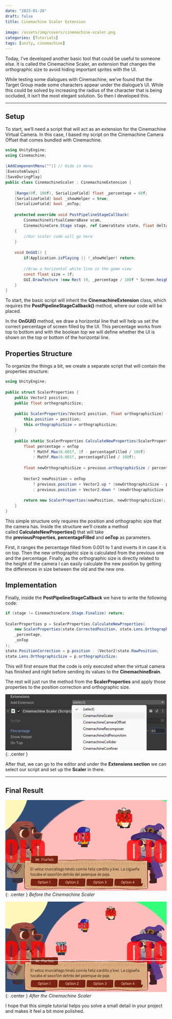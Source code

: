 ```yaml
---
date: "2023-01-28"
draft: false
title: Cinemachine Scaler Extension

image: /assets/img/covers/cinemachine-scaler.png
categories: [Tutorials]
tags: [unity, cinemachine]
---
```


Today, I’ve developed another basic tool that could be useful to someone else. It is called the Cinemachine Scaler, an extension that changes the orthographic size to avoid hiding important sprites with the UI.

While testing some dialogues with Cinemachine, we’ve found that the Target Group made some characters appear under the dialogue’s UI. While this could be solved by increasing the radius of the character that is being occluded, it isn’t the most elegant solution. So then I developed this.

---

## Setup

To start, we’ll need a script that will act as an extension for the Cinemachine Virtual Camera. In this case, I based my script on the Cinemachine Camera Offset that comes bundled with Cinemachine.

```csharp
using UnityEngine;
using Cinemachine;

[AddComponentMenu("")] // Hide in menu
[ExecuteAlways]
[SaveDuringPlay]
public class CinemachineScaler : CinemachineExtension {

    [Range(0f, 100f), SerializeField] float _percentage = 60f;
    [SerializeField] bool _showHelper = true;
    [SerializeField] bool _onTop;

    protected override void PostPipelineStageCallback(
        CinemachineVirtualCameraBase vcam,
        CinemachineCore.Stage stage, ref CameraState state, float deltaTime)
    {
        //Our scaler code will go here
    }

    void OnGUI() {
        if(Application.isPlaying || !_showHelper) return;

        //Draw a horizontal white line in the game view
        const float size = 3f;
        GUI.DrawTexture (new Rect (0, _percentage / 100f * Screen.height, Screen.width, size), Texture2D.whiteTexture);
    }
}
```

To start, the basic script will inherit the **CinemachineExtension** class, which requires the **PostPipelineStageCallback()** method, where our code will be placed.

In the **OnGUI()** method, we draw a horizontal line that will help us set the correct percentage of screen filled by the UI. This percentage works from top to bottom and with the boolean *top* we will define whether the UI is shown on the top or bottom of the horizontal line.

## Properties Structure

To organize the things a bit, we create a separate script that will contain the properties structure:

```csharp
using UnityEngine;

public struct ScalerProperties {
    public Vector2 position;
    public float orthographicSize;

    public ScalerProperties(Vector2 position, float orthographicSize) {
        this.position = position;
        this.orthographicSize = orthographicSize;
    }

    public static ScalerProperties CalculateNewProperties(ScalerProperties previous, float percentageFilled, bool onTop = false) {
        float percentage = onTop
            ? Mathf.Max(0.001f, 1f - percentageFilled / 100f)
            : Mathf.Max(0.001f, percentageFilled / 100f);

        float newOrthographicSize = previous.orthographicSize / percentage;

        Vector2 newPosition = onTop
            ? previous.position + Vector2.up * (newOrthographicSize - previous.orthographicSize)
            : previous.position + Vector2.down * (newOrthographicSize - previous.orthographicSize);

        return new ScalerProperties(newPosition, newOrthographicSize);
    }
}
```

This simple structure only requires the position and orthographic size that the camera has. Inside the structure we’ll create a method called **CalculateNewProperties()** that will take the **previousProperties**, **percentageFilled** and **onTop** as parameters.

First, it ranges the percentage filled from 0.001 to 1 and inverts it in case it is on top. Then the new orthographic size is calculated from the previous one and the percentage. Finally, as the orthographic size is directly related to the height of the camera I can easily calculate the new position by getting the differences in size between the old and the new one.

## Implementation

Finally, inside the **PostPipelineStageCallback** we have to write the following code:

```csharp
if (stage != CinemachineCore.Stage.Finalize) return;

ScalerProperties p = ScalerProperties.CalculateNewProperties(
    new ScalerProperties(state.CorrectedPosition, state.Lens.OrthographicSize),
    _percentage,
    _onTop
);
state.PositionCorrection = p.position - (Vector2)state.RawPosition;
state.Lens.OrthographicSize = p.orthographicSize;
```

This will first ensure that the code is only executed when the virtual camera has finished and right before sending its values to the **CinemachineBrain**.

The rest will just run the method from the **ScalerProperties** and apply those properties to the position correction and orthographic size.

![Desktop View](/assets/img/tutorials/cinemachine-scaler/Untitled.png){: .center }

After that, we can go to the editor and under the **Extensions section** we can select our script and set up the **Scaler** in there.

---

## Final Result

![Desktop View](/assets/img/tutorials/cinemachine-scaler/Untitled%201.png){: .center }
_Before the Cinemachine Scaler_

![Desktop View](/assets/img/tutorials/cinemachine-scaler/Untitled%202.png){: .center }
_After the Cinemachine Scaler_

I hope that this simple tutorial helps you solve a small detail in your project and makes it feel a bit more polished.
